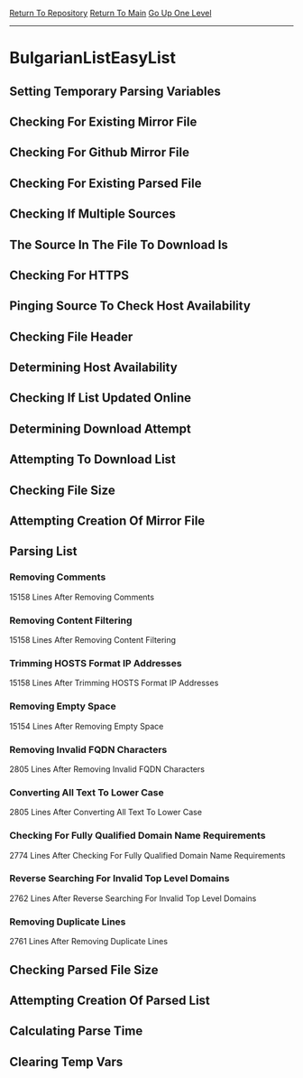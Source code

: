 [Return To Repository](https://github.com/deathbybandaid/piholeparser/)
[Return To Main](https://github.com/deathbybandaid/piholeparser/blob/master/RecentRunLogs/Mainlog.md)
[Go Up One Level](https://github.com/deathbybandaid/piholeparser/blob/master/RecentRunLogs/TopLevelScripts/30-Processing-External-Blacklists.md)
____________________________________
# BulgarianListEasyList
## Setting Temporary Parsing Variables
## Checking For Existing Mirror File
## Checking For Github Mirror File
## Checking For Existing Parsed File
## Checking If Multiple Sources
## The Source In The File To Download Is
## Checking For HTTPS
## Pinging Source To Check Host Availability
## Checking File Header
## Determining Host Availability
## Checking If List Updated Online
## Determining Download Attempt
## Attempting To Download List
## Checking File Size
## Attempting Creation Of Mirror File
## Parsing List
### Removing Comments
15158 Lines After Removing Comments
### Removing Content Filtering
15158 Lines After Removing Content Filtering
### Trimming HOSTS Format IP Addresses
15158 Lines After Trimming HOSTS Format IP Addresses
### Removing Empty Space
15154 Lines After Removing Empty Space
### Removing Invalid FQDN Characters
2805 Lines After Removing Invalid FQDN Characters
### Converting All Text To Lower Case
2805 Lines After Converting All Text To Lower Case
### Checking For Fully Qualified Domain Name Requirements
2774 Lines After Checking For Fully Qualified Domain Name Requirements
### Reverse Searching For Invalid Top Level Domains
2762 Lines After Reverse Searching For Invalid Top Level Domains
### Removing Duplicate Lines
2761 Lines After Removing Duplicate Lines
## Checking Parsed File Size
## Attempting Creation Of Parsed List
## Calculating Parse Time
## Clearing Temp Vars
